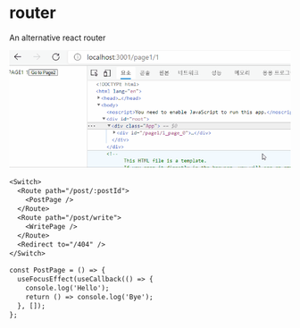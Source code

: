 # router
 
An alternative react router
 
![](preview.gif)
 
```tsx
<Switch>
  <Route path="/post/:postId">
    <PostPage />
  </Route>
  <Route path="/post/write">
    <WritePage />
  </Route>
  <Redirect to="/404" />
</Switch>
```
```tsx
const PostPage = () => {
  useFocusEffect(useCallback(() => {
    console.log('Hello');
    return () => console.log('Bye');
  }, []);
};
```
